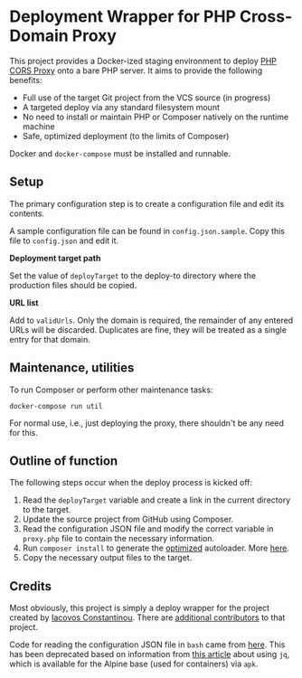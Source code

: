 # Deployment Wrapper for PHP Cross-Domain Proxy

This project provides a Docker-ized staging environment to deploy [PHP CORS Proxy](https://github.com/softius/php-cross-domain-proxy) onto a bare PHP server. It aims to provide the following benefits:

 - Full use of the target Git project from the VCS source (in progress)
 - A targeted deploy via any standard filesystem mount
 - No need to install or maintain PHP or Composer natively on the runtime machine
 - Safe, optimized deployment (to the limits of Composer)

Docker and `docker-compose` must be installed and runnable.

## Setup

The primary configuration step is to create a configuration file and edit its contents.

A sample configuration file can be found in `config.json.sample`. Copy this file to `config.json` and edit it.

**Deployment target path**

Set the value of `deployTarget` to the deploy-to directory where the production files should be copied.

**URL list**

Add to `validUrls`. Only the domain is required, the remainder of any entered URLs will be discarded. Duplicates are fine, they will be treated as a single entry for that domain.

## Maintenance, utilities

To run Composer or perform other maintenance tasks:

```
docker-compose run util
```

For normal use, i.e., just deploying the proxy, there shouldn't be any need for this.

## Outline of function

The following steps occur when the deploy process is kicked off:

1. Read the `deployTarget` variable and create a link in the current directory to the target.
1. Update the source project from GitHub using Composer.
1. Read the configuration JSON file and modify the correct variable in `proxy.php` file to contain the necessary information. 
1. Run `composer install` to generate the [optimized](https://getcomposer.org/doc/articles/autoloader-optimization.md) autoloader. More [here](https://stackoverflow.com/questions/21721495/how-to-deploy-correctly-when-using-composers-develop-production-switch).
1. Copy the necessary output files to the target.

## Credits

Most obviously, this project is simply a deploy wrapper for the project created by [Iacovos Constantinou](https://github.com/softius). There are [additional contributors](https://github.com/softius/php-cross-domain-proxy/contributors) to that project.

Code for reading the configuration JSON file in `bash` came from [here](http://dailyraisin.com/read-json-value-in-bash/#:~:text=Read%20a%20JSON%20Value%20in%20Bash%201%20Function,and%20report%20to%20stderr.%20...%205%20Caveats.%20). This has been deprecated based on information from [this article](https://www.delftstack.com/howto/linux/parse-json-in-bash/) about using `jq`, which is available for the Alpine base (used for containers) via `apk`.

